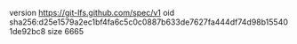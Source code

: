 version https://git-lfs.github.com/spec/v1
oid sha256:d25e1579a2ec1bf4fa6c5c0c0887b633de7627fa444df74d98b155401de92bc8
size 6665
